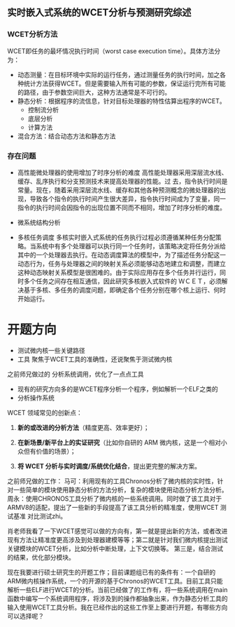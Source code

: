 ## 实时嵌入式系统的WCET分析与预测研究综述
### WCET分析方法
WCET即任务的最坏情况执行时间（worst case execution time）。具体方法分为：
- 动态测量：在目标环境中实际的运行任务，通过测量任务的执行时间，加之各种统计方法获得WCET。但是需要输入所有可能的参数，保证运行完所有可能的路径，由于参数空间巨大，这种方法通常是不可行的。
- 静态分析：根据程序的流信息，针对目标处理器的特性估算出程序的WCET。
	- 控制流分析
	- 底层分析
	- 计算方法
- 混合方法：结合动态方法和静态方法
### 存在问题
- 高性能微处理器的使用增加了时序分析的难度
 高性能处理器采用深层流水线、缓存、乱序执行和分支预测技术来提高处理器的性能。过 去，指令执行时间是常量。现在，随着采用深层流水线、缓存和其他各种预测概念的微处理器的出现，导致各个指令的执行时间产生很大差异，指令执行时间成为了变量，同一指令的执行时间会因指令的出现位置不同而不相同，增加了时序分析的难度。
- 微系统结构分析

- 多核任务调度
多核实时嵌入式系统的任务执行过程必须遵循某种任务分配策略。当系统中有多个处理器可以执行同一个任务时，该策略决定将任务分派给其中的一个处理器去执行。在动态调度算法的模型中，为了描述任务分配这一动态行为，任务与处理器之间的映射关系必须能够动态地建立和调整，而建立这种动态映射关系模型是很困难的。由于实际应用存在多个任务并行运行，同时多个任务之间存在相互通信，因此研究多核嵌入式软件的 ＷＣＥＴ，必须解决基于多核、多任务的调度问题，即确定各个任务分别在哪个核上运行、何时开始运行。



# 开题方向

- 测试微内核一些关键路径
- 工具
聚焦于WCET工具的准确性，还说聚焦于测试微内核

之前师兄做过的 分析系统调用，优化了一点点工具


- 现有的研究方向多的是WCET程序分析一个程序，例如解析一个ELF之类的
- 分析操作系统



WCET 领域常见的创新点：

1. **新的或改进的分析方法**（精度更高、效率更好）；

2. **在新场景/新平台上的实证研究**（比如你自研的 ARM 微内核，这是一个相对小众但有价值的场景）；

3. **将 WCET 分析与实时调度/系统优化结合**，提出更完整的解决方案。



之前师兄做的工作：
马可：利用现有的工具Chronos分析了微内核的实时性，针对一些简单的模块使用静态分析的方法分析，复杂的模块使用动态分析方法分析。
周永：使用CHRONOS工具分析了微内核的一些系统调用。同时做了该工具对于ARMV8的适配，提出了一些新的手段提高了该工具分析的精准度，使用WCET 测试基准 对比测试zhi。

肖老师我看了一下WCET感觉可以做的方向有，第一就是提出新的方法，或者改进现有方法让精准度更高涉及到处理器建模等等；第二就是针对我们微内核提出测试关键模块的WCET分析，比如分析中断处理，上下文切换等。
第三是，结合测试的结果，优化部分模块。


现在我要进行硕士研究生的开题工作；目前课题组已有的条件有：一个自研的ARM微内核操作系统，一个的开源的基于Chronos的WCET工具。目前工具只能解析一些ELF进行WCET的分析。当前已经做了的工作有，将一些系统调用在main 函数中编写一个系统调用程序，将涉及到的操作都抽象出来，作为静态分析工具的输入使用WCET工具分析。我在已经作出的这些工作至上要进行开题，有哪些方向可以选择呢？